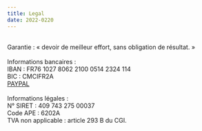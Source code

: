 ```yaml
---
title: Legal
date: 2022-0220
---
```

\
Garantie : « devoir de meilleur effort, sans obligation de résultat. » \
\
Informations bancaires : \
IBAN : FR76 1027 8062 2100 0514 2324 114 \
BIC : CMCIFR2A \
[PAYPAL](HTTPS://PAYPAL.ME/KERMA) \
\
Informations légales : \
N° SIRET : 409 743 275 00037 \
Code APE : 6202A \
TVA non applicable : article 293 B du CGI.

